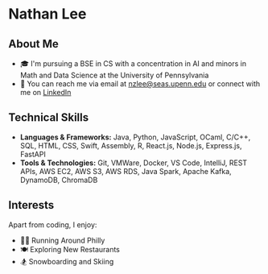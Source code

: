 # Nathan Lee

## About Me
- 🎓 I'm pursuing a BSE in CS with a concentration in AI and minors in Math and Data Science at the University of Pennsylvania
- 📧 You can reach me via email at [nzlee@seas.upenn.edu](mailto:nzlee@seas.upenn.edu) or connect with me on [LinkedIn](https://www.linkedin.com/in/nathanzhanglee)

## Technical Skills
- **Languages & Frameworks:** Java, Python, JavaScript, OCaml, C/C++, SQL, HTML, CSS, Swift, Assembly, R, React.js, Node.js, Express.js, FastAPI
- **Tools & Technologies:** Git, VMWare, Docker, VS Code, IntelliJ, REST APIs, AWS EC2, AWS S3, AWS RDS, Java Spark, Apache Kafka, DynamoDB, ChromaDB

## Interests
Apart from coding, I enjoy:
- 🏃‍♂️ Running Around Philly
- 🍽️ Exploring New Restaurants
- 🏂 Snowboarding and Skiing
